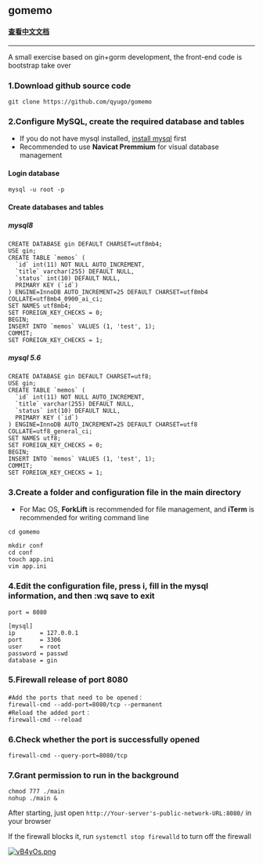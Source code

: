 

## gomemo

#### [查看中文文档](https://github.com/qyugo/gomemo/blob/master/readme_ch.md)

------

A small exercise based on gin+gorm development, the front-end code is bootstrap take over



### 1.Download github source code

```
git clone https://github.com/qyugo/gomemo
```

### 2.Configure MySQL, create the required database and tables

- If you do not have mysql installed,  [install mysql](https://github.com/qyugo/gomemo/blob/master/mysql.md) first
- Recommended to use **Navicat Premmium** for visual database management

#### Login database

```mysql
mysql -u root -p
```
#### Create databases and tables
##### mysql8
```mysql
CREATE DATABASE gin DEFAULT CHARSET=utf8mb4;
USE gin;
CREATE TABLE `memos` (
  `id` int(11) NOT NULL AUTO_INCREMENT,
  `title` varchar(255) DEFAULT NULL,
  `status` int(10) DEFAULT NULL,
  PRIMARY KEY (`id`)
) ENGINE=InnoDB AUTO_INCREMENT=25 DEFAULT CHARSET=utf8mb4 COLLATE=utf8mb4_0900_ai_ci;
SET NAMES utf8mb4;
SET FOREIGN_KEY_CHECKS = 0;
BEGIN;
INSERT INTO `memos` VALUES (1, 'test', 1);
COMMIT;
SET FOREIGN_KEY_CHECKS = 1;
```

##### mysql 5.6
```mysql
CREATE DATABASE gin DEFAULT CHARSET=utf8;
USE gin;
CREATE TABLE `memos` (
  `id` int(11) NOT NULL AUTO_INCREMENT,
  `title` varchar(255) DEFAULT NULL,
  `status` int(10) DEFAULT NULL,
  PRIMARY KEY (`id`)
) ENGINE=InnoDB AUTO_INCREMENT=25 DEFAULT CHARSET=utf8 COLLATE=utf8_general_ci;
SET NAMES utf8;
SET FOREIGN_KEY_CHECKS = 0;
BEGIN;
INSERT INTO `memos` VALUES (1, 'test', 1);
COMMIT;
SET FOREIGN_KEY_CHECKS = 1;
```

### 3.Create a folder and configuration file in the main directory

- For Mac OS, **ForkLift** is recommended for file management, and **iTerm** is recommended for writing command line

`cd gomemo`

```
mkdir conf
cd conf
touch app.ini
vim app.ini
```

### 4.Edit the configuration file, press i, fill in the mysql information, and then :wq save to exit

```vim app.ini
port = 8080

[mysql]
ip       = 127.0.0.1
port     = 3306
user     = root
password = passwd
database = gin
```

### 5.Firewall release of port 8080

```
#Add the ports that need to be opened：
firewall-cmd --add-port=8080/tcp --permanent
#Reload the added port：
firewall-cmd --reload
```

### 6.Check whether the port is successfully opened

`firewall-cmd --query-port=8080/tcp`

### 7.Grant permission to run in the background

```
chmod 777 ./main
nohup ./main &
```

After starting, just open `http://Your-server's-public-network-URL:8080/` in your browser

If the firewall blocks it, run ``systemctl stop firewalld`` to turn off the firewall

[![vB4yOs.png](https://s1.ax1x.com/2022/08/17/vB4yOs.png)](https://imgtu.com/i/vB4yOs)
